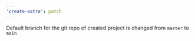 ```yaml
---
'create-astro': patch
---
```


Default branch for the git repo of created project is changed from `master` to `main`
